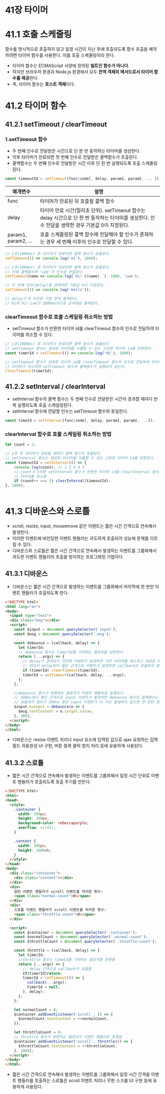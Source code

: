 # 41장 타이머

# 41.1 호출 스케줄링

<aside>

함수를 명시적으로 호출하지 않고 일정 시간이 지난 후에 호출되도록 함수 호출을 예약하려면 타이머 함수를 사용한다. 이를 호출 스케줄링이라 한다.

</aside>

- 타이머 함수는 ECMAScript 사양에 정의된 **빌트인 함수가 아니다**.
- 하지만 브라우저 환경과 Node.js 환경에서 모두 **전역 객체의 메서드로서 타이머 함수를 제공**한다.
- 즉, 타이머 함수는 **호스트 객체**이다.

# 41.2 타이머 함수

## 41.2.1 setTimeout / clearTimeout

### 1.setTimeout 함수

- 두 번째 인수로 전달받은 시간으로 단 한 번 동작하는 타이머를 생성한다.
- 이후 타이머가 만료되면 첫 번째 인수로 전달받은 콜백함수가 호출된다.
- 콜백함수는 두 번째 인수로 전달받은 시간 이후 단 한 번 실행되도록 호출 스케줄링된다.

```jsx
const timeoutId = setTimeout(func|code[, delay, param1, param2, ... ]);
```

| 매개변수 | 설명 |
| --- | --- |
| func | 타이머가 만료된 뒤 호출될 콜백 함수 |
| delay | 타이어 만료 시간(밀리초 단위). setTimeout 함수는 delay 시간으로 단 한 번 동작하는 타이머를 생성한다. 인수 전달을 생략한 경우 기본값 0이 지정된다. |
| param1, param2, … | 호출 스케줄링된 콜백 함수에 전달해야 할 인수가 존재하는 경우 세 번째 이후의 인수로 전달할 수 있다.  |

```jsx
// 1초(1000ms) 후 타이머가 만료되면 콜백 함수가 호출된다
setTimeout(() => console.log('Hi'), 1000);

// 1초(1000ms) 후 타이머가 만료되면 콜백 함수가 호출된다
// 이때 콜백함수에 'Lee'가 인수로 전달된다.
setTimeout(name => console.log(`Hi! ${name}.`), 1000, 'Lee');

// 두 번째 인수(delay)를 생략하면 기본값 0이 지정된다.
setTimeout(() => console.log('Hello')); 

// delay가 0 이므로 가장 먼저 출력된다.
// Hi와 Hi! Lee가 1000ms이므로 순서대로 출력된다.
```

### clearTimeout 함수로 호출 스케일링 취소하는 방법

- setTimeout 함수가 반환한 타이머 id를 clearTimeout 함수의 인수로 전달하여 타이머를 취소할 수 있다.

```jsx
// 1초(1000ms) 후 타이머가 만료되면 콜백 함수가 호출된다
// setTimeout 함수는 생성된 타이머를 식별할 수 있는 고유한 타이머 id를 반환한다.
const timerId = setTimeout(() => console.log('Hi'), 1000);

// setTimeout 함수가 반환한 타이머 id를 clearTimeout 함수의 인수로 전달하여 타이머를 취소한다
// 타이머가 취소되면 setTimeout 함수의 콜백함수가 실행되지 않는다.
clearTimeout(timerId);
```

## 41.2.2 setInterval / clearInterval

- setInterval 함수의 콜백 함수는 두 번째 인수로 전달받은 시간이 경과할 때마다 반복 실행되도록 호출 스케일링된다.
- setInterval 함수에 전달할 인수는 setTimeout 함수와 동일한다.

```jsx
const timeId = setInterval(func|code[, delay, param1, param2, ...]);
```

### clearInterval 함수로 호출 스케일링 취소하는 방법

```jsx
let count = 1;

// 1초 후 타이머가 만료될 때마다 콜백 함수가 호출된다.
// setInterval 함수는 생성된 타이머를 식별할 수 있는 고유한 타이머 id를 반환한다.
const timeoutId = setInterval(() => {
	console.log(count); // 1 2 3 4 5 
	// count가 5이면 setInterval 함수가 반환한 타이머 id를 clearInterval 함수의 인수로 전달하여 
	// 타이머를 취소함
	if (count++ === 5) clesrInterval(timeoutId);
}, 1000);
	
```

# 41.3 디바운스와 스로틀

- scroll, resize, input, mousemove 같은 이벤트는 짧은 시간 간격으로 연속해서 발생한다.
- 이러한 이벤트에 바인딩한 이벤트 핸들러는 과도하게 호출되어 성능에 문제를 이르킬 수 있다.
- 디바운스와 스로틀은 짧은 시간 간격으로 연속해서 발생하는 이벤트를 그룹화해서 과도한 이벤트 핸들러의 호출을 방지하는 프로그래밍 기법이다.

## 41.3.1 디바운스

- 디바운스는 짧은 시간 간격으로 발생하는 이벤트를 그룹화해서 마지막에 한 번만 이벤트 핸들러가 호출되도록 한다.

```html
<!DOCTYPE html>
<html lang="en">
<body>
  <input type="text">
  <div class="msg"></div>
  <script>
    const $input = document.querySelector('input');
    const $msg = document.querySelector('.msg');

    const debounce = (callback, delay) => {
      let timerId;
      // debounce 함수는 timerId를 기억하는 클로저를 반환한다.
      return (...args) => {
        // delay가 경과되기 이전에 이벤트가 발생하면 이전 타이머를 취소하고 새로운 타이머를 재설정한다.
        // 따라서 delay보다 짧은 간격으로 이벤트가 발생하면 callback은 호출되지 않는다.
        if (timerId) clearTimeout(timerId);
        timerId = setTimeout(callback, delay, ...args);
      };
    };

    //debounce 함수가 반환하는 클로저가 이벤트 핸들러로 등록된다
    // 300ms보다 짧은 간격으로 input 이벤트가 발생하면 debounce 함수의 콜백함수는 
    // 호출되지 않다가 300ms 동안 input 이벤트가 더 이상 발생하지 않으면 한 번만 호출된다
    $input.oninput = debounce(e => {
      $msg.textContent = e.target.value;
    }, 300);
  </script>
</body>
</html>
```

- 디바운스는 resize 이벤트 처리나 input 요소에 입력된 값으로 ajax 요청하는 입력 필드 자동완성 UI 구현, 버튼 중복 클릭 방지 처리 등에 유용하게 사용된다.

## 41.3.2 스로틀

- 짧은 시간 간격으로 연속해서 발생하는 이벤트를 그룹화해서 일정 시간 단위로 이벤트 핸들러가 호출되도록 호출 주기를 만든다.

```html
<!DOCTYPE html>
<html>
<head>
  <style>
    .container {
      width: 300px;
      height: 300px;
      background-color: rebeccapurple;
      overflow: scroll;
    }

    .content {
      width: 300px;
      height: 1000vh;
    }
  </style>
</head>
<body>
  <div class="container">
    <div class="content"></div>
  </div>
  <div>
    일반 이벤트 핸들러가 scroll 이벤트를 처리한 횟수:
    <span class="normal-count">0</span>
  </div>
  <div>
    스로틀 이벤트 핸들러가 scroll 이벤트를 처리한 횟수:
    <span class="throttle-count">0</span>
  </div>

  <script>
    const $container = document.querySelector('.container');
    const $normalCount = document.querySelector('.normal-count');
    const $throttleCount = document.querySelector('.throttle-count');

    const throttle = (callback, delay) => {
      let timerId;
      //throttle 함수는 timeId를 기억하는 클로저를 반환함
      return (...args) => {
        // delay 간격으로 callback이 호출됨
        if(timerId)return;
        timerId = setTimeout(() => {
          callback(...args);
          timerId = null;
        }, delay);
      };
    };

    let normalCount = 0;
    $container.addEventListener('scroll', () => {
      $normalCount.textContent = ++normalCount;
    });

    let throttleCount = 0;
    // throttle 함수가 반환하는 클로저가 이벤트 핸들러로 등록됨
    $container.addEventListener('scroll', throttle(() => {
      $throttleCount.textContent = ++throttleCount;
    }, 100));
  </script>
</body>
</html>
```

- 짧은 시간 간격으로 연속해서 발생하는 이벤트를 그룹화해서 일정 시간 간격을 이벤트 핸들러를 호출하는 스로틀은 scroll 이벤트 처리나 무한 스크롤 UI 구현 등에 유용하게 사용된다.